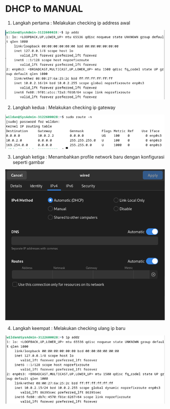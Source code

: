 # DHCP to MANUAL

1. Langkah pertama : Melakukan checking ip address awal

![](Assets/1.png)

2. Langkah kedua : Melakukan checking ip gateway

![](Assets/2.png)

3. Langkah ketiga : Menambahkan profile network baru dengan konfigurasi seperti gambar

![](Assets/3.png)

4. Langkah keempat : Melakukan checking ulang ip baru

![](Assets/4.png)